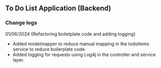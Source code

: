 ## To Do List Application (Backend)

### Change logs

01/06/2024 {Refactoring boiletplate code and adding logging}

- Added modelmapper to reduce manual mapping in the todoitems service to reduce boilerplate code.
- Added logging for requests using Log4j in the controller and service layer.

